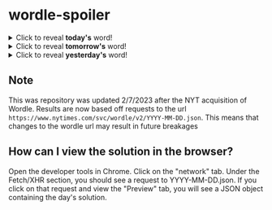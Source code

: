 # wordle-spoiler

<details>
  <summary>Click to reveal <b>today's</b> word!</summary>
  <br>
  <b> local </b>
</details>

<details>
  <summary>Click to reveal <b>tomorrow's</b> word!</summary>
  <br>
  <b> since </b>
</details>

<details>
  <summary>Click to reveal <b>yesterday's</b> word!</summary>
  <br>
  <b> heave </b>
</details>

## Note
This was repository was updated 2/7/2023 after the NYT acquisition of Wordle. Results are now based off requests to the url `https://www.nytimes.com/svc/wordle/v2/YYYY-MM-DD.json`. This means that changes to the wordle url may result in future breakages

## How can I view the solution in the browser?
Open the developer tools in Chrome. Click on the "network" tab. Under the Fetch/XHR section, you should see a request to YYYY-MM-DD.json. If you click on that request and view the "Preview" tab, you will see a JSON object containing the day's solution.